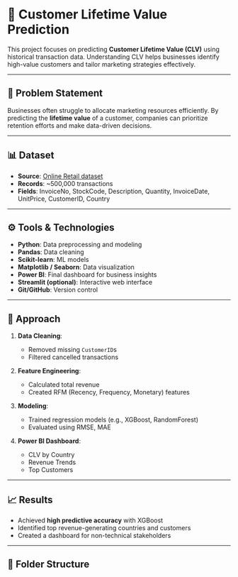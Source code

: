# 🧮 Customer Lifetime Value Prediction

This project focuses on predicting **Customer Lifetime Value (CLV)** using historical transaction data. Understanding CLV helps businesses identify high-value customers and tailor marketing strategies effectively.

---

## 📌 Problem Statement

Businesses often struggle to allocate marketing resources efficiently. By predicting the **lifetime value** of a customer, companies can prioritize retention efforts and make data-driven decisions.

---

## 📊 Dataset

- **Source**: [Online Retail dataset](https://archive.ics.uci.edu/ml/datasets/Online+Retail)
- **Records**: ~500,000 transactions
- **Fields**: InvoiceNo, StockCode, Description, Quantity, InvoiceDate, UnitPrice, CustomerID, Country

---

## ⚙️ Tools & Technologies

- **Python**: Data preprocessing and modeling
- **Pandas**: Data cleaning
- **Scikit-learn**: ML models
- **Matplotlib / Seaborn**: Data visualization
- **Power BI**: Final dashboard for business insights
- **Streamlit (optional)**: Interactive web interface
- **Git/GitHub**: Version control

---

## 🧠 Approach

1. **Data Cleaning**:  
   - Removed missing `CustomerID`s  
   - Filtered cancelled transactions  

2. **Feature Engineering**:  
   - Calculated total revenue  
   - Created RFM (Recency, Frequency, Monetary) features  

3. **Modeling**:  
   - Trained regression models (e.g., XGBoost, RandomForest)  
   - Evaluated using RMSE, MAE  

4. **Power BI Dashboard**:  
   - CLV by Country  
   - Revenue Trends  
   - Top Customers  

---

## 📈 Results

- Achieved **high predictive accuracy** with XGBoost
- Identified top revenue-generating countries and customers
- Created a dashboard for non-technical stakeholders

---

## 📌 Folder Structure

